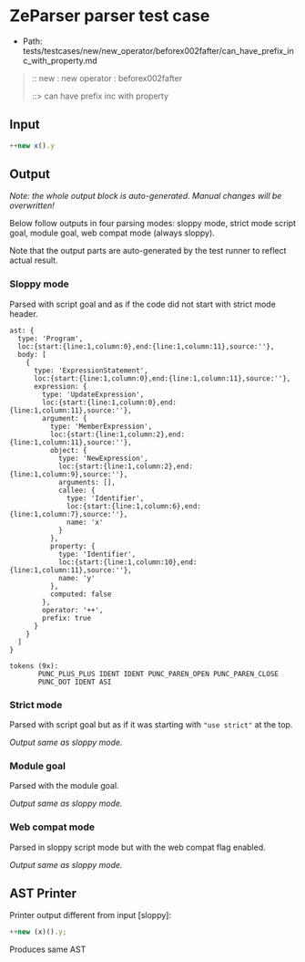 # ZeParser parser test case

- Path: tests/testcases/new/new_operator/beforex002fafter/can_have_prefix_inc_with_property.md

> :: new : new operator : beforex002fafter
>
> ::> can have prefix inc with property

## Input

`````js
++new x().y
`````

## Output

_Note: the whole output block is auto-generated. Manual changes will be overwritten!_

Below follow outputs in four parsing modes: sloppy mode, strict mode script goal, module goal, web compat mode (always sloppy).

Note that the output parts are auto-generated by the test runner to reflect actual result.

### Sloppy mode

Parsed with script goal and as if the code did not start with strict mode header.

`````
ast: {
  type: 'Program',
  loc:{start:{line:1,column:0},end:{line:1,column:11},source:''},
  body: [
    {
      type: 'ExpressionStatement',
      loc:{start:{line:1,column:0},end:{line:1,column:11},source:''},
      expression: {
        type: 'UpdateExpression',
        loc:{start:{line:1,column:0},end:{line:1,column:11},source:''},
        argument: {
          type: 'MemberExpression',
          loc:{start:{line:1,column:2},end:{line:1,column:11},source:''},
          object: {
            type: 'NewExpression',
            loc:{start:{line:1,column:2},end:{line:1,column:9},source:''},
            arguments: [],
            callee: {
              type: 'Identifier',
              loc:{start:{line:1,column:6},end:{line:1,column:7},source:''},
              name: 'x'
            }
          },
          property: {
            type: 'Identifier',
            loc:{start:{line:1,column:10},end:{line:1,column:11},source:''},
            name: 'y'
          },
          computed: false
        },
        operator: '++',
        prefix: true
      }
    }
  ]
}

tokens (9x):
       PUNC_PLUS_PLUS IDENT IDENT PUNC_PAREN_OPEN PUNC_PAREN_CLOSE
       PUNC_DOT IDENT ASI
`````

### Strict mode

Parsed with script goal but as if it was starting with `"use strict"` at the top.

_Output same as sloppy mode._

### Module goal

Parsed with the module goal.

_Output same as sloppy mode._

### Web compat mode

Parsed in sloppy script mode but with the web compat flag enabled.

_Output same as sloppy mode._

## AST Printer

Printer output different from input [sloppy]:

````js
++new (x)().y;
````

Produces same AST
